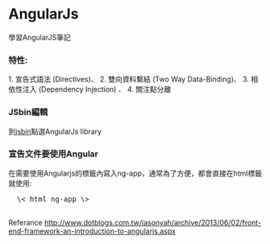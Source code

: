 AngularJs
=========

 學習AngularJS筆記

 <h3>特性:</h3>
 1. 宣告式語法 (Directives)、
 2. 雙向資料繫結 (Two Way Data-Binding)、
 3. 相依性注入 (Dependency Injection) 、
 4. 關注點分離
 
 <h3>JSbin編輯</h3>
 到<a href="http://jsbin.com/">jsbin</a>點選AngularJs library

 <h3>宣告文件要使用Angular</h3>
 在需要使用Angularjs的標籤內寫入ng-app，通常為了方便，都會直接在html標籤就使用:
 <pre>
  \< html ng-app \>
 </pre>

 Referance
 http://www.dotblogs.com.tw/jasonyah/archive/2013/06/02/front-end-framework-an-introduction-to-angularjs.aspx
 
